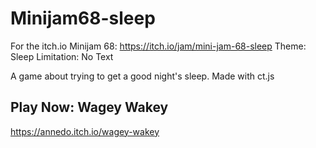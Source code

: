 # Minijam68-sleep

For the itch.io Minijam 68: https://itch.io/jam/mini-jam-68-sleep
Theme: Sleep
Limitation: No Text

A game about trying to get a good night's sleep.
Made with ct.js

## Play Now: Wagey Wakey
https://annedo.itch.io/wagey-wakey
